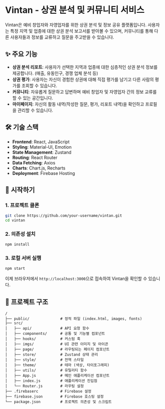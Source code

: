 # Vintan - 상권 분석 및 커뮤니티 서비스

Vintan은 예비 창업자와 자영업자를 위한 상권 분석 및 정보 공유 플랫폼입니다. 사용자는 특정 지역 및 업종에 대한 상권 분석 보고서를 받아볼 수 있으며, 커뮤니티를 통해 다른 사용자들과 정보를 교류하고 질문을 주고받을 수 있습니다.

## ✨ 주요 기능

- **상권 분석 리포트**: 사용자가 선택한 지역과 업종에 대한 심층적인 상권 분석 정보를 제공합니다. (매출, 유동인구, 경쟁 업체 분석 등)
- **상권 평가**: 사용자는 자신이 경험한 상권에 대해 직접 평가를 남기고 다른 사람의 평가를 조회할 수 있습니다.
- **커뮤니티**: 자유롭게 질문하고 답변하며 예비 창업자 및 자영업자 간의 정보 교류를 할 수 있는 공간입니다.
- **마이페이지**: 자신의 활동 내역(작성한 질문, 평가, 리포트 내역)을 확인하고 프로필을 관리할 수 있습니다.

## 🛠️ 기술 스택

- **Frontend**: React, JavaScript
- **Styling**: Material-UI, Emotion
- **State Management**: Zustand
- **Routing**: React Router
- **Data Fetching**: Axios
- **Charts**: Chart.js, Recharts
- **Deployment**: Firebase Hosting

## 🚀 시작하기

### 1. 프로젝트 클론

```bash
git clone https://github.com/your-username/vintan.git
cd vintan
```

### 2. 의존성 설치

```bash
npm install
```

### 3. 로컬 서버 실행

```bash
npm start
```

이제 브라우저에서 `http://localhost:3000`으로 접속하여 Vintan을 확인할 수 있습니다.

## 📁 프로젝트 구조

```
/
├── public/              # 정적 파일 (index.html, images, fonts)
├── src/
│   ├── api/             # API 요청 함수
│   ├── components/      # 공통 및 기능별 컴포넌트
│   ├── hooks/           # 커스텀 훅
│   ├── imgs/            # UI 관련 이미지 및 아이콘
│   ├── page/            # 라우팅되는 페이지 컴포넌트
│   ├── store/           # Zustand 상태 관리
│   ├── style/           # 전역 스타일
│   ├── theme/           # 테마 (색상, 타이포그래피)
│   ├── utils/           # 유틸리티 함수
│   ├── App.js           # 메인 애플리케이션 컴포넌트
│   ├── index.js         # 애플리케이션 진입점
│   └── Router.js        # 라우팅 설정
├── .firebaserc          # Firebase 설정
├── firebase.json        # Firebase 호스팅 설정
└── package.json         # 프로젝트 의존성 및 스크립트
```